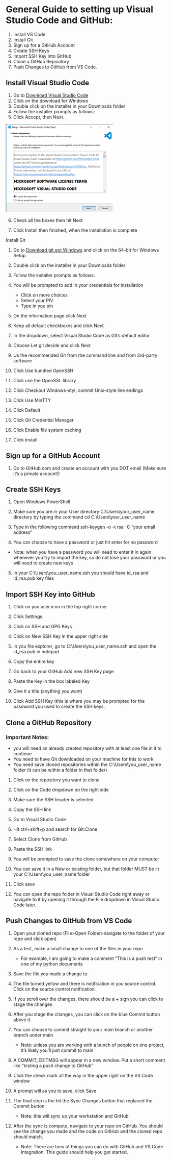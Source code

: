 
# General Guide to setting up Visual Studio Code and GitHub:
1.	Install VS Code
2.	Install Git
3.	Sign up for a GitHub Account
4.	Create SSH Keys
5.	Import SSH Key into GitHub
6.	Clone a GitHub Repository
7.	Push Changes to GitHub from VS Code. 

## Install Visual Studio Code
1.	Go to [Download Visual Studio Code](https://code.visualstudio.com/download)
2.  Click on the download for Windows
3.	Double click on the installer in your Downloads folder
4.	Follow the installer prompts as follows:
5.	Click Accept, then Next. 

![VS Code Installer](images/vscode-installer1.png)

6.	Check all the boxes then hit Next
 
7.	Click Install then finished, when the installation is complete
 
Install Git
1.	Go to [Download git got Windows](https://git-scm.com/download/win) and click on the 64-bit for Windows Setup
2.	Double click on the installer in your Downloads folder
3.	Follow the installer prompts as follows:
4.	You will be prompted to add in your credentials for installation
    - Click on more choices
    - Select your PIV
    - Type in you pin
5.	On the information page click Next
 
6.	Keep all default checkboxes and click Next
 
7.	In the dropdown, select Visual Studio Code as Git’s default editor
 
8.	Choose Let git decide and click Next
 

9.	Us the recommended Git from the command line and from 3rd-party software
 

10.	Click Use bundled OpenSSH
 

11.	Click use the OpenSSL library
 

12.	Click Checkout Windows-styl, commit Unix-style line endings
 

13.	Click Use MinTTY
 

14.	Click Default
 

15.	Click Git Credential Manager

 

16.	Click Enable file system caching

 

17.	Click install

 

## Sign up for a GitHub Account
1.	Go to GitHub.com and create an account with you DOT email (Make sure it’s a private account!)

## Create SSH Keys
1.	Open Windows PowerShell
2.	Make sure you are in your User directory C:\Users\your_user_name directory by typing the command cd  C:\Users\your_user_name
3.	Type in the following command ssh-keygen -o -t rsa -C “your email address”
 

4.	You can choose to have a password or just hit enter for no password
 - Note: when you have a password you will need to enter it in again whenever you try to import the key, so do not lose your password or you will need to create new keys
5.	In your C:\Users\you_user_name\.ssh you should have id_rsa and id_rsa.pub key files

## Import SSH Key into GitHub
1.	Click on you user icon in the top right corner
2.	Click Settings
3.	Click on SSH and GPG Keys
4.	Click on New SSH Key in the upper right side
5.	In you file explorer, go to C:\Users\you_user_name\.ssh and open the id_rsa.pub in notepad
6.	Copy the entire key
7.	Go back to your GitHub Add new SSH Key page
8.	Paste the Key in the box labeled Key
 
9.	Give it a title (anything you want)
10.	Click Add SSH Key (this is where you may be prompted for the password you used to create the SSH keys.

## Clone a GitHub Repository
### Important Notes:
-	you will need an already created repository with at least one file in it to continue
-	You need to have Git downloaded on your machine for this to work
-	You need save cloned repositories within the C:\Users\you_user_name folder (it can be within a folder in that folder)
1.	Click on the repository you want to clone
2.	Click on the Code dropdown on the right side
3.	Make sure the SSH header is selected
4.	Copy the SSH link
 
5.	Go to Visual Studio Code
6.	Hit ctrl+shift+p and search for Git:Clone
7.	Select Clone from GitHub
8.	Paste the SSH link
9.	You will be prompted to save the clone somewhere on your computer
10.	You can save it in a New or existing folder, but that folder MUST be in your C:\Users\you_user_name folder
11.	Click save
12.	You can open the repo folder in Visual Studio Code right away or navigate to it by opening it through the File dropdown in Visual Studio Code later. 
 
## Push Changes to GitHub from VS Code
1.	Open your cloned repo (File>Open Folder>navigate to the folder of your repo and click open)
2.	As a test, make a small change to one of the files in your repo
    - For example, I am going to make a comment “This is a push test” in one of my python documents
3.	Save the file you made a change to. 

 

4.	The file turned yellow and there is notification in you source control. Click on the source control notification
5.	If you scroll over the changes, there should be a + sign you can click to stage the changes
6.	After you stage the changes, you can click on the blue Commit button above it.
7.	You can choose to commit straight to your main branch or another branch under main
    - Note: unless you are working with a bunch of people on one project, it’s likely you’ll just commit to main

 

8.	A COMMIT_EDITMSG will appear in a new window. Put a short comment like “testing a push change to GitHub”
 
9.	Click the check mark all the way in the upper right on the VS Code window
10.	A prompt will as you to save, click Save
11.	The final step is the hit the Sync Changes button that replaced the Commit button
    - Note: this will sync up your workstation and GitHub
 

12.	After the sync is compete, navigate to your repo on GitHub. You should see the change you made and the code on GitHub and the cloned repo should match. 

    - Note: There are tons of things you can do with GitHub and VS Code integration. This guide should help you get started. 
